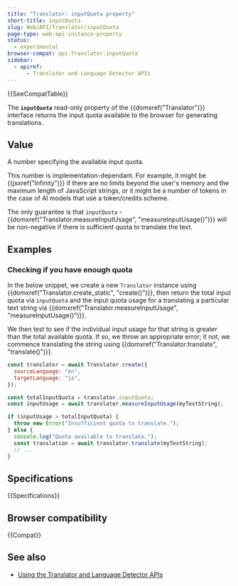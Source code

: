 ```yaml
---
title: "Translator: inputQuota property"
short-title: inputQuota
slug: Web/API/Translator/inputQuota
page-type: web-api-instance-property
status:
  - experimental
browser-compat: api.Translator.inputQuota
sidebar:
  - apiref:
      - Translator and Language Detector APIs
---
```


{{SeeCompatTable}}

The **`inputQuota`** read-only property of the {{domxref("Translator")}} interface returns the input quota available to the browser for generating translations.

## Value

A number specifying the available input quota.

This number is implementation-dependant. For example, it might be {{jsxref("Infinity")}} if there are no limits beyond the user's memory and the maximum length of JavaScript strings, or it might be a number of tokens in the case of AI models that use a token/credits scheme.

The only guarantee is that `inputQuota` - {{domxref("Translator.measureInputUsage", "measureInputUsage()")}} will be non-negative if there is sufficient quota to translate the text.

## Examples

### Checking if you have enough quota

In the below snippet, we create a new `Translator` instance using {{domxref("Translator.create_static", "create()")}}, then return the total input quota via `inputQuota` and the input quota usage for a translating a particular text string via {{domxref("Translator.measureInputUsage", "measureInputUsage()")}}.

We then test to see if the individual input usage for that string is greater than the total available quota. If so, we throw an appropriate error; it not, we commence translating the string using {{domxref("Translator.translate", "translate()")}}.

```js
const translator = await Translator.create({
  sourceLanguage: "en",
  targetLanguage: "ja",
});

const totalInputQuota = translator.inputQuota;
const inputUsage = await translator.measureInputUsage(myTextString);

if (inputUsage > totalInputQuota) {
  throw new Error("Insufficient quota to translate.");
} else {
  console.log("Quota available to translate.");
  const translation = await translator.translate(myTextString);
  // ...
}
```

## Specifications

{{Specifications}}

## Browser compatibility

{{Compat}}

## See also

- [Using the Translator and Language Detector APIs](/en-US/docs/Web/API/Translator_and_Language_Detector_APIs/Using)
